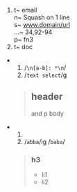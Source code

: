 
1.  
    t~ email  
    n~ Squash on 1 line  
    s~ www.domain/url  
    …~ 34,92-94  
    p~ fn3  
1.  
    t~ doc  

+  
    1. /`\n[a-b]: *\n`/  
    1. /`text select`/g  
    > ## header  
    > and p body  

+  
    1.   
    1. /`abba`/ig  /`baba`/  
    > ### h3  
    > - li1  
    > - li2
